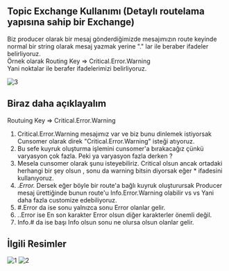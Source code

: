 ## Topic Exchange Kullanımı (Detaylı routelama yapısına sahip bir Exchange) ## 

Biz producer olarak bir mesaj gönderdiğimizde mesajımızın route keyinde normal bir string olarak mesaj yazmak yerine "." lar ile beraber ifadeler belirliyoruz.<br/>
Örnek olarak  Routing Key => Critical.Error.Warning  <br/>
Yani noktalar ile berafer ifadelerimizi belirliyoruz. 


![3](https://user-images.githubusercontent.com/68101192/208653526-e5abe557-23c3-4834-b217-1a232c072741.PNG)



## Biraz daha açıklayalım ##
Routuing Key =>  Critical.Error.Warning 
1)  Critical.Error.Warning mesajımız var ve biz bunu dinlemek istiyorsak Cunsomer olarak direk  "Critical.Error.Warning" isteği atıyoruz.
2)  Bu sefe kuyruk oluşturma işlemini cunsomer'a bırakacağız çünkü varyasyon çok fazla. Peki ya varyasyon fazla derken ? 
3)  Mesela cunsomer olarak şunu isteyebiliriz. Critical olsun ancak ortadaki herhangi bir şey olsun , sonu da warning bitsin diyorsak eğer * ifadesini kullanıyoruz. 
4)  *.Error.* Dersek eğer böyle bir route'a bağlı kuyruk oluşturursak Producer mesaj ürettiğinde bunun route'u Info.Error.Warning olabilir vs vs Yani daha fazla customize edebiliyoruz.
5)  #.Error da ise sonu yalnızca sonu Error olanlar gelir. 
6)  *.*.Error ise En son karakter Error olsun diğer karakterler önemli değil.
7)  Info.# da ise başı Info olsun  sonu ne olursa olsun  olanlar gelir. 


## İlgili Resimler ##
![1](https://user-images.githubusercontent.com/68101192/208654341-20ce147d-500a-4744-9d94-47171b8b724a.png)
![2](https://user-images.githubusercontent.com/68101192/208654333-ba63a39f-d032-4a65-a467-2ede7ee72762.png)

